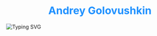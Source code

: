 # <a href="https://github.com/Frenky19" style="color: #1e90ff; text-decoration: none; display: block; text-align: center">Andrey Golovushkin</a>

<div style="display: flex; justify-content: center; align-items: center; flex-wrap: nowrap; gap: 50px; margin: 0 auto; max-width: 1200px; border: none !important">
  <!-- Текст -->
  <div style="flex: 1; text-align: left; border: none !important">
    <a href="https://git.io/typing-svg" style="border: none !important; text-decoration: none !important">
      <img src="https://readme-typing-svg.demolab.com?font=Fira+Code&pause=1000&width=435&color=1e90ff&lines=Welcome+to+my+profile!;Studying+backend+python+development;Want+to+learn+something+new;10+years+of+promting+expirience:)" 
           alt="Typing SVG" 
           style="border: none !important; max-width: 100%">
    </a>
  </div>




